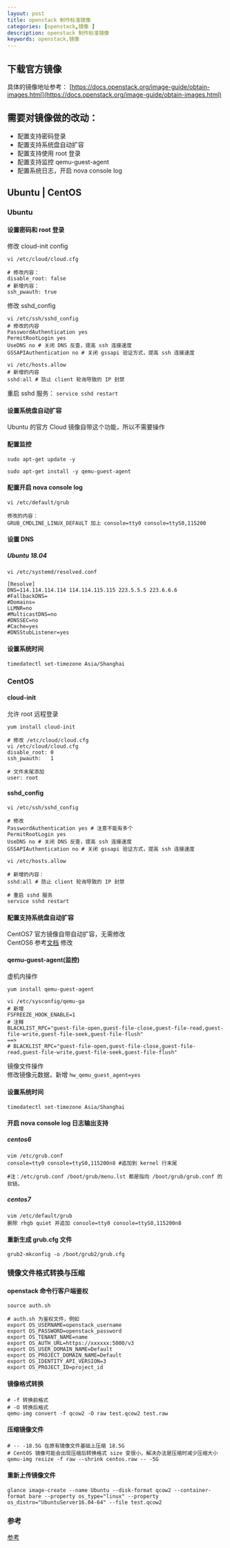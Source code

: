 ```yaml
---
layout: post
title: openstack 制作标准镜像
categories: [openstack,镜像 ]
description: openstack 制作标准镜像
keywords: openstack,镜像
---
```


## 下载官方镜像
具体的镜像地址参考： [https://docs.openstack.org/image-guide/obtain-images.html](https://docs.openstack.org/image-guide/obtain-images.html)

## 需要对镜像做的改动：
- 配置支持密码登录
- 配置支持系统盘自动扩容
- 配置支持使用 root 登录
- 配置支持监控 qemu-guest-agent
- 配置系统日志，开启 nova console log

## Ubuntu | CentOS

### Ubuntu
#### 设置密码和 root 登录
修改 cloud-init config
``` shell
vi /etc/cloud/cloud.cfg

# 修改内容：
disable_root: false
# 新增内容：
ssh_pwauth: true
```

修改 sshd_config
``` shell
vi /etc/ssh/sshd_config
# 修改的内容
PasswordAuthentication yes
PermitRootLogin yes
UseDNS no # 关闭 DNS 反查，提高 ssh 连接速度
GSSAPIAuthentication no # 关闭 gssapi 验证方式，提高 ssh 连接速度

vi /etc/hosts.allow
# 新增的内容
sshd:all # 防止 client 轮询导致的 IP 封禁
```
重启 sshd 服务： `service sshd restart` 
#### 设置系统盘自动扩容
Ubuntu 的官方 Cloud 镜像自带这个功能，所以不需要操作
#### 配置监控
``` shell
sudo apt-get update -y

sudo apt-get install -y qemu-guest-agent
```
#### 配置开启 nova console log
``` shell
vi /etc/default/grub

修改的内容：
GRUB_CMDLINE_LINUX_DEFAULT 加上 console=tty0 console=ttyS0,115200
```

#### 设置 DNS
##### Ubuntu 18.04
``` shell
vi /etc/systemd/resolved.conf

[Resolve]
DNS=114.114.114.114 114.114.115.115 223.5.5.5 223.6.6.6
#FallbackDNS=
#Domains=
LLMNR=no
#MulticastDNS=no
#DNSSEC=no
#Cache=yes
#DNSStubListener=yes
```

#### 设置系统时间
`timedatectl set-timezone Asia/Shanghai`

### CentOS
#### cloud-init
允许 root 远程登录
``` shell
yum install cloud-init

# 修改 /etc/cloud/cloud.cfg
vi /etc/cloud/cloud.cfg
disable_root: 0
ssh_pwauth:   1

# 文件末尾添加
user: root
```

#### sshd_config
``` shell
vi /etc/ssh/sshd_config

# 修改
PasswordAuthentication yes # 注意不能有多个
PermitRootLogin yes
UseDNS no # 关闭 DNS 反查，提高 ssh 连接速度
GSSAPIAuthentication no # 关闭 gssapi 验证方式，提高 ssh 连接速度

vi /etc/hosts.allow

# 新增的内容：
sshd:all # 防止 client 轮询导致的 IP 封禁

# 重启 sshd 服务
service sshd restart
```

#### 配置支持系统盘自动扩容
CentOS7 官方镜像自带自动扩容，无需修改  
CentOS6 参考[文档](https://ykfq.github.io/openstack/create-centos6-image-for-openstack) 修改

#### qemu-guest-agent(监控)
虚机内操作
``` shell
yum install qemu-guest-agent

vi /etc/sysconfig/qemu-ga
# 新增
FSFREEZE_HOOK_ENABLE=1
# 注释
BLACKLIST_RPC="guest-file-open,guest-file-close,guest-file-read,guest-file-write,guest-file-seek,guest-file-flush"
==>
# BLACKLIST_RPC="guest-file-open,guest-file-close,guest-file-read,guest-file-write,guest-file-seek,guest-file-flush"
```
镜像文件操作  
修改镜像元数据，新增
`hw_qemu_guest_agent=yes`

#### 设置系统时间
`timedatectl set-timezone Asia/Shanghai`

#### 开启 nova console log 日志输出支持
##### centos6
``` shell
vim /etc/grub.conf
console=tty0 console=ttyS0,115200n8 #追加到 kernel 行末尾

#注：/etc/grub.conf /boot/grub/menu.lst 都是指向 /boot/grub/grub.conf 的软链。
```

##### centos7
``` shell
vim /etc/default/grub
删除 rhgb quiet 并追加 console=tty0 console=ttyS0,115200n8
``` 

#### 重新生成 grub.cfg 文件
`grub2-mkconfig -o /boot/grub2/grub.cfg`

### 镜像文件格式转换与压缩
#### openstack 命令行客户端鉴权
``` shell
source auth.sh

# auth.sh 为鉴权文件，例如
export OS_USERNAME=openstack_username
export OS_PASSWORD=openstack_password
export OS_TENANT_NAME=name
export OS_AUTH_URL=https://xxxxxx:5000/v3
export OS_USER_DOMAIN_NAME=Default
export OS_PROJECT_DOMAIN_NAME=Default
export OS_IDENTITY_API_VERSION=3
export OS_PROJECT_ID=project_id
```
#### 镜像格式转换
``` shell
# -f 转换前格式
# -O 转换后格式
qemu-img convert -f qcow2 -O raw test.qcow2 test.raw
```
#### 压缩镜像文件
``` shell
# -- -18.5G 在原有镜像文件基础上压缩 18.5G
# CentOS 镜像可能会出现压缩后转换格式 size 变很小，解决办法是压缩时减少压缩大小
qemu-img resize -f raw --shrink centos.raw -- -5G
```
#### 重新上传镜像文件
``` shell
glance image-create --name Ubuntu --disk-format qcow2 --container-format bare --property os_type="linux" --property os_distro="UbuntuServer16.04-64" --file test.qcow2
```

### 参考
[参考](https://github.com/guojy8993/blogs/blob/master/OpenStack%E9%95%9C%E5%83%8F(%E5%9F%BA%E4%BA%8ECentOS7)%E7%9A%84%E5%88%B6%E4%BD%9C%E4%B8%8E%E8%AF%B4%E6%98%8E)